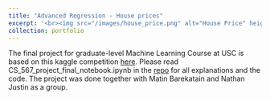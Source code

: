 ```yaml
---
title: "Advanced Regression - House prices"
excerpt: '<br><img src="/images/house_price.png" alt="House Price" height="300"  width="300">'
collection: portfolio
---
```

The final project for graduate-level Machine Learning Course at USC is based on this kaggle competition [here](https://www.kaggle.com/c/house-prices-advanced-regression-techniques). 
Please read CS_567_project_final_notebook.ipynb in the [repo]( https://github.com/ajabini/House-Prices_Advanced_Regression_Techniques) for all explanations and the code. The project was done together with Matin Barekatain and Nathan Justin as a group. 

<!-- This is an item in your portfolio. It can be have images or nice text. If you name the file .md, it will be parsed as markdown. If you name the file .html, it will be parsed as HTML.  -->
